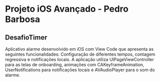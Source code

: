 # Projeto iOS Avançado - Pedro Barbosa

## DesafioTimer

Aplicativo alarme desenvolvido em iOS com View Code que apresenta as seguintes funcionalidades: Configuração de diferentes tempos, contagem regressiva 
e notificações locais. A aplicação utiliza UIPageViewController para as telas de onboarding, animações com CAKeyframeAnimation, UserNotifications 
para notificações locais e AVAudioPlayer para o som do alarme.
